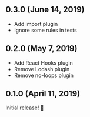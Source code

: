 ## 0.3.0 (June 14, 2019)

* Add import plugin
* Ignore some rules in tests

## 0.2.0 (May 7, 2019)

* Add React Hooks plugin
* Remove Lodash plugin
* Remove no-loops plugin

## 0.1.0 (April 11, 2019)

Initial release! :tada:
